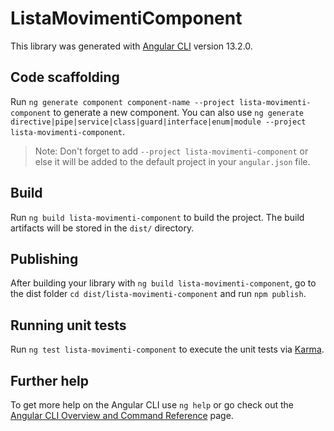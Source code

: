 # ListaMovimentiComponent

This library was generated with [Angular CLI](https://github.com/angular/angular-cli) version 13.2.0.

## Code scaffolding

Run `ng generate component component-name --project lista-movimenti-component` to generate a new component. You can also use `ng generate directive|pipe|service|class|guard|interface|enum|module --project lista-movimenti-component`.
> Note: Don't forget to add `--project lista-movimenti-component` or else it will be added to the default project in your `angular.json` file. 

## Build

Run `ng build lista-movimenti-component` to build the project. The build artifacts will be stored in the `dist/` directory.

## Publishing

After building your library with `ng build lista-movimenti-component`, go to the dist folder `cd dist/lista-movimenti-component` and run `npm publish`.

## Running unit tests

Run `ng test lista-movimenti-component` to execute the unit tests via [Karma](https://karma-runner.github.io).

## Further help

To get more help on the Angular CLI use `ng help` or go check out the [Angular CLI Overview and Command Reference](https://angular.io/cli) page.
